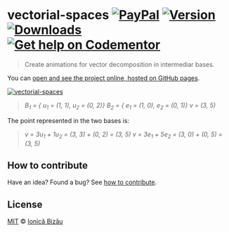# vectorial-spaces [![PayPal](https://img.shields.io/badge/%24-paypal-f39c12.svg)][paypal-donations] [![Version](https://img.shields.io/npm/v/vectorial-spaces.svg)](https://www.npmjs.com/package/vectorial-spaces) [![Downloads](https://img.shields.io/npm/dt/vectorial-spaces.svg)](https://www.npmjs.com/package/vectorial-spaces) [![Get help on Codementor](https://cdn.codementor.io/badges/get_help_github.svg)](https://www.codementor.io/johnnyb?utm_source=github&utm_medium=button&utm_term=johnnyb&utm_campaign=github)

> Create animations for vector decomposition in intermediar bases.

You can [open and see the project online, hosted on GitHub pages](https://github.com/IonicaBizau/vectorial-spaces).

[![vectorial-spaces](http://i.imgur.com/yp6wuBY.png)](#)

> *B<sub>1</sub> = { u<sub>1</sub> = (1, 1), u<sub>2</sub> = (0, 2)}*
> *B<sub>2</sub> = { e<sub>1</sub> = (1, 0), e<sub>2</sub> = (0, 1)}*
> *v = (3, 5)*

The point represented in the two bases is:

> *v = 3u<sub>1</sub> + 1u<sub>2</sub> = (3, 3) + (0, 2) = (3, 5)*
> *v = 3e<sub>1</sub> + 5e<sub>2</sub> = (3, 0) + (0, 5) = (3, 5)*

## How to contribute
Have an idea? Found a bug? See [how to contribute][contributing].

## License

[MIT][license] © [Ionică Bizău][website]

[paypal-donations]: https://www.paypal.com/cgi-bin/webscr?cmd=_s-xclick&hosted_button_id=RVXDDLKKLQRJW
[donate-now]: http://i.imgur.com/6cMbHOC.png

[license]: http://showalicense.com/?fullname=Ionic%C4%83%20Biz%C4%83u%20%3Cbizauionica%40gmail.com%3E%20(http%3A%2F%2Fionicabizau.net)&year=2014#license-mit
[website]: http://ionicabizau.net
[contributing]: /CONTRIBUTING.md
[docs]: /DOCUMENTATION.md